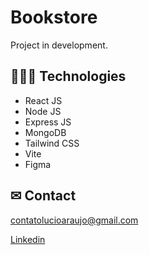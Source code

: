 # Bookstore
Project in development.



## 👩🏾‍💻 Technologies

- React JS
- Node JS
- Express JS
- MongoDB
- Tailwind CSS
- Vite
- Figma


## ✉ Contact

contatolucioaraujo@gmail.com

[Linkedin](https://www.linkedin.com/in/lucioaraujo30/)